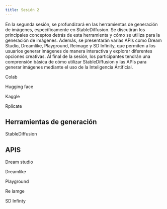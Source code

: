 ```yaml
---
title: Sesión 2 
---
```


En la segunda sesión, se profundizará en las herramientas de generación de imágenes, específicamente en StableDiffusion. Se discutirán los principales conceptos detrás de esta herramienta y cómo se utiliza para la generación de imágenes. Además, se presentarán varias APIs como Dream Studio, Dreamlike, Playground, Reimage y SD Infinity, que permiten a los usuarios generar imágenes de manera interactiva y explorar diferentes opciones creativas. Al final de la sesión, los participantes tendrán una comprensión básica de cómo utilizar StableDiffusion y las APIs para generar imágenes mediante el uso de la Inteligencia Artificial.

Colab

Hugging face

Kaggle

Rplicate

## Herramientas de generación

StableDiffusion

## APIS

Dream studio

Dreamlike

Playground

Re iamge

SD Infinty